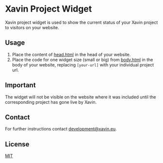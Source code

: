 # Xavin Project Widget

Xavin project widget is used to show the current status of your Xavin project to visitors on your website.

## Usage

1. Place the content of [head.html](/head.html) in the head of your website.
2. Place the code for one widget size (small or big) from [body.html](/body.html) in the body of your website, replacing `[your-url]` with your individual project url.

## Important
The widget will not be visible on the website where it was included until the corresponding project has gone live by Xavin.

## Contact
For further instructions contact development@xavin.eu.

## License
[MIT](https://choosealicense.com/licenses/mit/)
